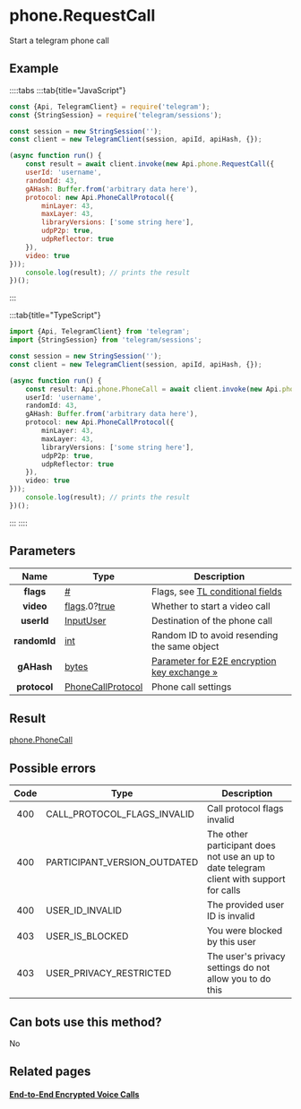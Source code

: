 # phone.RequestCall

Start a telegram phone call



## Example

::::tabs
:::tab{title="JavaScript"}
```js
const {Api, TelegramClient} = require('telegram');
const {StringSession} = require('telegram/sessions');

const session = new StringSession('');
const client = new TelegramClient(session, apiId, apiHash, {});

(async function run() {
    const result = await client.invoke(new Api.phone.RequestCall({
    userId: 'username',
    randomId: 43,
    gAHash: Buffer.from('arbitrary data here'),
    protocol: new Api.PhoneCallProtocol({
        minLayer: 43,
        maxLayer: 43,
        libraryVersions: ['some string here'],
        udpP2p: true,
        udpReflector: true
    }),
    video: true
}));
    console.log(result); // prints the result
})();
```
:::

:::tab{title="TypeScript"}
```ts
import {Api, TelegramClient} from 'telegram';
import {StringSession} from 'telegram/sessions';

const session = new StringSession('');
const client = new TelegramClient(session, apiId, apiHash, {});

(async function run() {
    const result: Api.phone.PhoneCall = await client.invoke(new Api.phone.RequestCall({
    userId: 'username',
    randomId: 43,
    gAHash: Buffer.from('arbitrary data here'),
    protocol: new Api.PhoneCallProtocol({
        minLayer: 43,
        maxLayer: 43,
        libraryVersions: ['some string here'],
        udpP2p: true,
        udpReflector: true
    }),
    video: true
}));
    console.log(result); // prints the result
})();
```
:::
::::



## Parameters

| Name | Type | Description |
| :--: | ---- | ----------- |
| **flags** | [#](https://core.telegram.org/type/%23) | Flags, see [TL conditional fields](https://core.telegram.org/mtproto/TL-combinators#conditional-fields) 
| **video** | [flags](https://core.telegram.org/mtproto/TL-combinators#conditional-fields).0?[true](https://core.telegram.org/constructor/true) | Whether to start a video call 
| **userId** | [InputUser](https://core.telegram.org/type/InputUser) | Destination of the phone call 
| **randomId** | [int](https://core.telegram.org/type/int) | Random ID to avoid resending the same object 
| **gAHash** | [bytes](https://core.telegram.org/type/bytes) | [Parameter for E2E encryption key exchange »](https://core.telegram.org/api/end-to-end/voice-calls) 
| **protocol** | [PhoneCallProtocol](https://core.telegram.org/type/PhoneCallProtocol) | Phone call settings 


## Result

[phone.PhoneCall](https://core.telegram.org/type/phone.PhoneCall)



## Possible errors

| Code | Type | Description |
| :--: | ---- | ----------- |
| 400 | CALL\_PROTOCOL\_FLAGS\_INVALID | Call protocol flags invalid 
| 400 | PARTICIPANT\_VERSION\_OUTDATED | The other participant does not use an up to date telegram client with support for calls 
| 400 | USER\_ID\_INVALID | The provided user ID is invalid 
| 403 | USER\_IS\_BLOCKED | You were blocked by this user 
| 403 | USER\_PRIVACY\_RESTRICTED | The user's privacy settings do not allow you to do this 


## Can bots use this method?

No

## Related pages

#### [End-to-End Encrypted Voice Calls](https://core.telegram.org/api/end-to-end/voice-calls)


